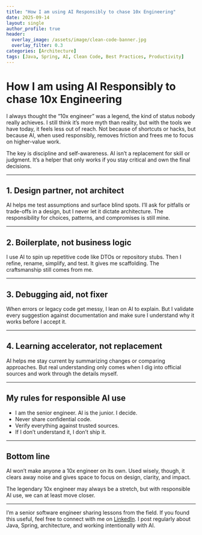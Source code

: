 ```yaml
---
title: "How I am using AI Responsibly to chase 10x Engineering"
date: 2025-09-14
layout: single
author_profile: true
header:
  overlay_image: /assets/image/clean-code-banner.jpg
  overlay_filter: 0.3
categories: [Architecture]
tags: [Java, Spring, AI, Clean Code, Best Practices, Productivity]
---
```


# How I am using AI Responsibly to chase 10x Engineering

I always thought the “10x engineer” was a legend, the kind of status nobody really achieves. I still think it’s more myth than reality, but with the tools we have today, it feels less out of reach. Not because of shortcuts or hacks, but because AI, when used responsibly, removes friction and frees me to focus on higher-value work.  

The key is discipline and self-awareness. AI isn’t a replacement for skill or judgment. It’s a helper that only works if you stay critical and own the final decisions.  

---

## 1. Design partner, not architect  
AI helps me test assumptions and surface blind spots. I’ll ask for pitfalls or trade-offs in a design, but I never let it dictate architecture. The responsibility for choices, patterns, and compromises is still mine.  

---

## 2. Boilerplate, not business logic  
I use AI to spin up repetitive code like DTOs or repository stubs. Then I refine, rename, simplify, and test. It gives me scaffolding. The craftsmanship still comes from me.  

---

## 3. Debugging aid, not fixer  
When errors or legacy code get messy, I lean on AI to explain. But I validate every suggestion against documentation and make sure I understand why it works before I accept it.  

---

## 4. Learning accelerator, not replacement  
AI helps me stay current by summarizing changes or comparing approaches. But real understanding only comes when I dig into official sources and work through the details myself.  

---

## My rules for responsible AI use  
- I am the senior engineer. AI is the junior. I decide.  
- Never share confidential code.  
- Verify everything against trusted sources.  
- If I don’t understand it, I don’t ship it.  

---

## Bottom line  
AI won’t make anyone a 10x engineer on its own. Used wisely, though, it clears away noise and gives space to focus on design, clarity, and impact.  

The legendary 10x engineer may always be a stretch, but with responsible AI use, we can at least move closer.  

---

I’m a senior software engineer sharing lessons from the field. If you found this useful, feel free to connect with me on [LinkedIn](https://www.linkedin.com/in/maverikpunungwe/). I post regularly about Java, Spring, architecture, and working intentionally with AI.  
